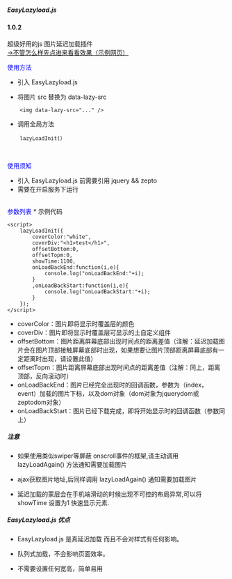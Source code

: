 <h5>EasyLazyload.js</h5>
<h4> 1.0.2</h4>
<font>超级好用的js 图片延迟加载插件</font>
<br>
<a href="https://channg.github.io/test/test.html">→不管怎么样先点进来看看效果（示例网页）</a>

<font color="blue">使用方法</font>
*  引入 EasyLazyload.js

*  将图片 src 替换为 data-lazy-src
```
	<img data-lazy-src="..." />
```
*  调用全局方法
```
	lazyLoadInit(）
```
<br>

<font color="blue">使用须知</font>
*  引入 EasyLazyload.js 前需要引用 jquery && zepto
*  需要在开启服务下运行

<br>
<font color="blue">参数列表</font>
*  示例代码

```
<script>
    lazyLoadInit({
        coverColor:"white",
        coverDiv:"<h1>test</h1>",
        offsetBottom:0,
        offsetTopm:0,
        showTime:1100,
        onLoadBackEnd:function(i,e){
            console.log("onLoadBackEnd:"+i);
        }
        ,onLoadBackStart:function(i,e){
            console.log("onLoadBackStart:"+i);
        }
    });
</script>
```
*  coverColor：图片即将显示时覆盖层的颜色
*  coverDiv：图片即将显示时覆盖层可显示的土自定义组件
*  offsetBottom：图片距离屏幕底部出现时间点的距离差值（注解：延迟加载图片会在图片顶部接触屏幕底部时出现，如果想要让图片顶部距离屏幕底部有一定距离时出现，请设置此值）
*  offsetTopm：图片距离屏幕底部出现时间点的距离差值（注解：同上，距离顶部，反向滚动时）
*  onLoadBackEnd：图片已经完全出现时的回调函数，参数为（index，event）加载的图片下标，以及dom对象（dom对象为jquerydom或zeptodom对象）
*  onLoadBackStart：图片已经下载完成，即将开始显示时的回调函数（参数同上）

<h5>注意</h5>

*  如果使用类似swiper等屏蔽 onscroll事件的框架,请主动调用 lazyLoadAgain() 方法通知需要加载图片

*  ajax获取图片地址,后同样调用 lazyLoadAgain()  通知需要加载图片

*  延迟加载的蒙层会在手机端滑动的时候出现不可控的布局异常,可以将 showTime 设置为1 快速显示元素.

<h5>EasyLazyload.js 优点</h5>

* EasyLazyload.js 是真延迟加载  而且不会对样式有任何影响。

* 队列式加载，不会影响页面效率。

* 不需要设置任何宽高，简单易用

